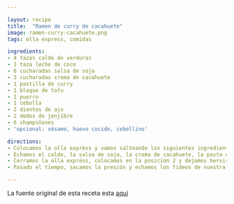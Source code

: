 ```yaml
---

layout: recipe
title:  "Ramen de curry de cacahuete"
image: ramen-curry-cacahuete.png
tags: olla express, comidas

ingredients:
- 4 tazas caldo de verduras
- 1 taza leche de coco
- 6 cucharadas salsa de soja
- 3 cucharadas crema de cacahuete
- 1 pastilla de curry
- 1 bloque de tofu
- 1 puerro
- 1 cebolla
- 2 dientes de ajo
- 2 dedos de jenjibre
- 6 champiñones
- 'opcional: sésamo, huevo cocido, cebollino'

directions:
- Colocamos la olla expréss y vamos salteando los siguientes ingredientes. Primero cebolla y puerro en juliana. Después ajo y jenjibre muy picados. Por último el tofu (tras prensarlo) cortado en cubos junto con los champiñones troceados pequeños.
- Echamos el caldo, la salsa de soja, la crema de cacahuete, la pasta de curry y la leche de coco. Removemos bien y llevamos a hervir.
- Cerramos la olla expréss, colocamos en la posición 2 y dejamos hervir 10 minutos.
- Pasado el tiempo, sacamos la presión y echamos los fideos de nuestra elección y cocemos dentro.

---
```


La fuente original de esta receta esta [aquí]([https://cookpad.com/es/recetas/11643185-curry-peanut-chicken-ramen])  
